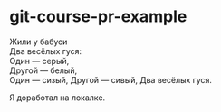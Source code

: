 # git-course-pr-example

Жили у бабуси  
Два весёлых гуся:  
Один — серый,  
Другой — белый,  
Один — сизый,
Другой — сивый,
Два весёлых гуся.

Я доработал на локалке. 